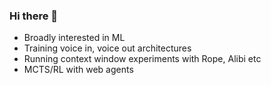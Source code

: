 ### Hi there 👋

- Broadly interested in ML
- Training voice in, voice out architectures
- Running context window experiments with Rope, Alibi etc
- MCTS/RL with web agents



